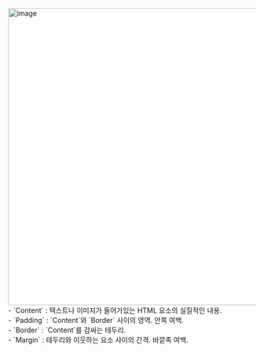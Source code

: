 <img width="1203" height="605" alt="image" src="https://github.com/user-attachments/assets/ac2fcfb9-1495-4a58-891e-e9d085213c03" />
- `Content`  : 텍스트나 이미지가 들어가있는 HTML 요소의 실질적인 내용. <br>
- `Padding`  : `Content`와 `Border` 사이의 영역. 안쪽 여백. <br>
- `Border`  : `Content`를 감싸는 테두리. <br>
- `Margin`  : 테두리와 이웃하는 요소 사이의 간격. 바깥족 여백. <br>
